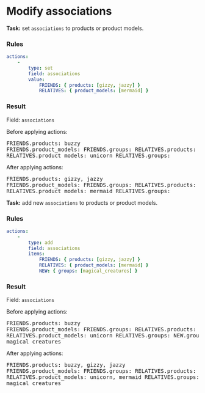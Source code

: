 [comment]: <> (This file is auto-generated based on example-provider.)
# Modify associations

**Task:** set `associations` to products or product models.

### Rules

```yaml
actions:
    -
        type: set
        field: associations
        value:
            FRIENDS: { products: [gizzy, jazzy] }
            RELATIVES: { product_models: [mermaid] }
```

### Result

Field: `associations`

Before applying actions: <pre>FRIENDS.products: buzzy
FRIENDS.product_models: 
FRIENDS.groups: 
RELATIVES.products: 
RELATIVES.product_models: unicorn
RELATIVES.groups: </pre>

After applying actions: <pre>FRIENDS.products: gizzy, jazzy
FRIENDS.product_models: 
FRIENDS.groups: 
RELATIVES.products: 
RELATIVES.product_models: mermaid
RELATIVES.groups: </pre>
**Task:** add new `associations` to products or product models.

### Rules

```yaml
actions:
    -
        type: add
        field: associations
        items:
            FRIENDS: { products: [gizzy, jazzy] }
            RELATIVES: { product_models: [mermaid] }
            NEW: { groups: [magical_creatures] }
```

### Result

Field: `associations`

Before applying actions: <pre>FRIENDS.products: buzzy
FRIENDS.product_models: 
FRIENDS.groups: 
RELATIVES.products: 
RELATIVES.product_models: unicorn
RELATIVES.groups: 
NEW.groups: magical_creatures</pre>

After applying actions: <pre>FRIENDS.products: buzzy, gizzy, jazzy
FRIENDS.product_models: 
FRIENDS.groups: 
RELATIVES.products: 
RELATIVES.product_models: unicorn, mermaid
RELATIVES.groups: 
NEW.groups: magical_creatures</pre>
